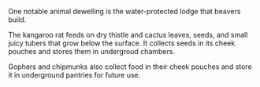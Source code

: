 One notable animal dewelling is the water-protected lodge that beavers build.

The kangaroo rat feeds on dry thistle and cactus leaves, seeds, and small juicy tubers that grow below the surface.
It collects seeds in its cheek pouches and stores them in undergroud chambers.

Gophers and chipmunks also collect food in their cheek pouches and store it in underground pantries for future use.
